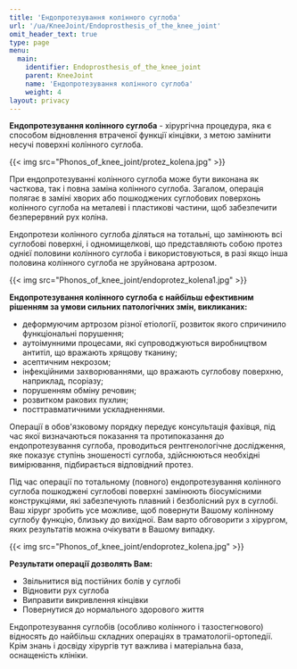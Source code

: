 ```yaml
---
title: 'Ендопротезування колінного суглоба'
url: '/ua/KneeJoint/Endoprosthesis_of_the_knee_joint'
omit_header_text: true
type: page
menu:
  main:
    identifier: Endoprosthesis_of_the_knee_joint
    parent: KneeJoint
    name: 'Ендопротезування колінного суглоба'
    weight: 4
layout: privacy
---
```


**Ендопротезування колінного суглоба** - хірургічна процедура, яка є способом відновлення втраченої функції кінцівки, з метою замінити несучі поверхні колінного суглоба.

{{< img src="Phonos_of_knee_joint/protez_kolena.jpg" >}}

При ендопротезуванні колінного суглоба може бути виконана як часткова, так і повна заміна колінного суглоба. Загалом, операція полягає в заміні хворих або пошкоджених суглобових поверхонь колінного суглоба на металеві і пластикові частини, щоб забезпечити безперервний рух коліна.

Ендопротези колінного суглоба діляться на тотальні, що замінюють всі суглобові поверхні, і одномищелкові, що представляють собою протез однієї половини колінного суглоба і використовуються, в разі якщо інша половина колінного суглоба не зруйнована артрозом.

{{< img src="Phonos_of_knee_joint/endoprotez_kolena1.jpg" >}}

**Ендопротезування колінного суглоба є найбільш ефективним рішенням за умови сильних патологічних змін, викликаних:**
- деформуючим артрозом різної етіології, розвиток якого спричинило функціональні порушення;
- аутоімунними процесами, які супроводжуються виробництвом антитіл, що вражають хрящову тканину;
- асептичним некрозом;
- інфекційними захворюваннями, що вражають суглобову поверхню, наприклад, псоріазу;
- порушенням обміну речовин;
- розвитком ракових пухлин;
- посттравматичними ускладненнями.

Операції в обов'язковому порядку передує консультація фахівця, під час якої визначаються показання та протипоказання до ендопротезування суглоба, проводиться рентгенологічне дослідження, яке показує ступінь зношеності суглоба, здійснюються необхідні вимірювання, підбирається відповідний протез.

Під час операції по тотальному (повного) ендопротезування колінного суглоба пошкоджені суглобові поверхні замінюють біосумісними конструкціями, які забезпечують плавний і безболісний рух в суглобі. Ваш хірург зробить усе можливе, щоб повернути Вашому колінному суглобу функцію, близьку до вихідної. Вам варто обговорити з хірургом, яких результатів можна очікувати в Вашому випадку.

{{< img src="Phonos_of_knee_joint/endoprotez_kolena.jpg" >}}

**Результати операції дозволять Вам:**
- Звільнитися від постійних болів у суглобі
- Відновити рух суглоба
- Виправити викривлення кінцівки
- Повернутися до нормального здорового життя

Ендопротезування суглобів (особливо колінного і тазостегнового) відносять до найбільш складних операціях в траматологіі-ортопедії. Крім знань і досвіду хірургів тут важлива і матеріальна база, оснащеність клініки.

 




